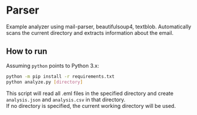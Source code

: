 Parser
= 

Example analyzer using mail-parser, beautifulsoup4, textblob. Automatically scans the current directory and extracts information about the email.  

## How to run  
Assuming `python` points to Python 3.x:  
```sh
python -m pip install -r requirements.txt
python analyze.py [directory]
```

This script will read all .eml files in the specified directory and create `analysis.json` and `analysis.csv` in that directory.  
If no directory is specified, the current working directory will be used.  